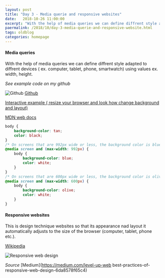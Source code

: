 ```yaml
---
layout: post
title: "Day 3 - Media querie and responsive websites"
date:   2018-10-26 11:00:00
excerpt: "With the help of media queries we can define diffrent style adapted to diffrent devices ( ex. computer, tablet, phone, smartwatch) using values ex. width, height."
paermalink: /2018/10/day-3-media-querie-and-responsive-website.html
tags: oldblog
categories: homepage
--- 
```


#### Media queries

With the help of media queries we can define diffrent style adapted to diffrent devices ( ex. computer, tablet, phone, smartwatch) using values ex. width, height.

*See example code on my github*

![Github](/assets/posts/media/github.png) [Github](https://github.com/objectprogr/30dayschallenge/tree/day3MediaQueries)

[Interactive example ( resize your browser and look how change background and layout)](https://www.w3schools.com/css/tryit.asp?filename=trycss_mediaqueries_ex1 "Interactive example ( resize your browser and look how change background and layput)")

[MDN web docs](https://developer.mozilla.org/pl/docs/Web/CSS/Media_Queries/Using_media_queries "MDN web docs")

```css
body {
    background-color: tan;
    color: black;
}
/* On screens that are 992px wide or less, the background color is blue */
@media screen and (max-width: 992px) {
    body {
        background-color: blue;
        color: white;
    }
}
/* On screens that are 600px wide or less, the background color is olive */
@media screen and (max-width: 600px) {
    body {
        background-color: olive;
        color: white;
    }
}
```

#### Responsive websites

This is design technique websites so that its appearance nad layout it automatically adjusts to the size of the browser (computer, tablet, phone etc.).

[Wikipedia](https://pl.wikipedia.org/wiki/Responsive_web_design "Wikipedia")

![Responsive web design](/assets/posts/media/responsive_web_design.jpg)

*Source* [Medium](https://medium.com/level-up-web best-practices-of-responsive-web-design-6da8578f65c4)
